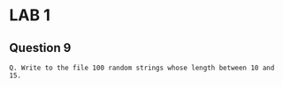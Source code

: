 # LAB 1

## Question 9

    Q. Write to the file 100 random strings whose length between 10 and 15.    
